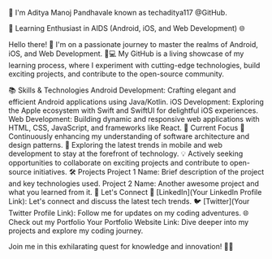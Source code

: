 👋 I'm Aditya Manoj Pandhavale known as techaditya117 @GitHub.

🚀 Learning Enthusiast in AIDS (Android, iOS, and Web Development) 🌐

Hello there! 👋 I'm on a passionate journey to master the realms of Android, iOS, and Web Development. 📱💻 My GitHub is a living showcase of my learning process, where I experiment with cutting-edge technologies, build exciting projects, and contribute to the open-source community.

📚 Skills & Technologies
Android Development: Crafting elegant and efficient Android applications using Java/Kotlin.
iOS Development: Exploring the Apple ecosystem with Swift and SwiftUI for delightful iOS experiences.
Web Development: Building dynamic and responsive web applications with HTML, CSS, JavaScript, and frameworks like React.
🌟 Current Focus
🧠 Continuously enhancing my understanding of software architecture and design patterns.
🚀 Exploring the latest trends in mobile and web development to stay at the forefront of technology.
💡 Actively seeking opportunities to collaborate on exciting projects and contribute to open-source initiatives.
🛠️ Projects
Project 1 Name: Brief description of the project and key technologies used.
Project 2 Name: Another awesome project and what you learned from it.
🤝 Let's Connect
💼 [LinkedIn](Your LinkedIn Profile Link): Let's connect and discuss the latest tech trends.
🐦 [Twitter](Your Twitter Profile Link): Follow me for updates on my coding adventures.
🌐 Check out my Portfolio
Your Portfolio Website Link: Dive deeper into my projects and explore my coding journey.

Join me in this exhilarating quest for knowledge and innovation! 🚀✨


